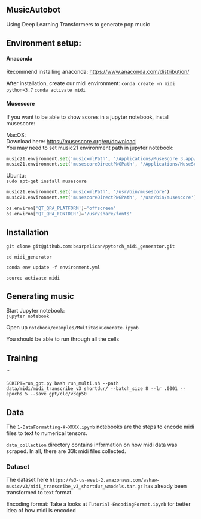 ## MusicAutobot

Using Deep Learning Transformers to generate pop music

## Environment setup:  

#### Anaconda
Recommend installing anaconda: https://www.anaconda.com/distribution/  

After installation, create our midi environment:
`conda create -n midi python=3.7`
`conda activate midi`

#### Musescore
If you want to be able to show scores in a jupyter notebook, install musescore:  

MacOS:  
Download here: https://musescore.org/en/download  
You may need to set music21 environment path in jupyter notebook:  
```python
music21.environment.set('musicxmlPath', '/Applications/MuseScore 3.app/Contents/MacOS/mscore')
music21.environment.set('musescoreDirectPNGPath', '/Applications/MuseScore 3.app/Contents/MacOS/mscore')
```

Ubuntu:  
`sudo apt-get install musescore`  
```python
music21.environment.set('musicxmlPath', '/usr/bin/musescore')
music21.environment.set('musescoreDirectPNGPath', '/usr/bin/musescore')

os.environ['QT_QPA_PLATFORM']='offscreen'
os.environ['QT_QPA_FONTDIR']='/usr/share/fonts'
```


## Installation

`git clone git@github.com:bearpelican/pytorch_midi_generator.git`

`cd midi_generator`

`conda env update -f environment.yml`

`source activate midi`

## Generating music

Start Jupyter notebook:  
`jupyter notebook`

Open up `notebook/examples/MultitaskGenerate.ipynb`

You should be able to run through all the cells


## Training

``

`SCRIPT=run_gpt.py bash run_multi.sh --path data/midi/midi_transcribe_v3_shortdur/ --batch_size 8 --lr .0001 --epochs 5 --save gpt/clc/v3ep50`


## Data

The `1-DataFormatting-#-XXXX.ipynb` notebooks are the steps to encode midi files to text to numerical tensors.

`data_collection` directory contains information on how midi data was scraped. In all, there are 33k midi files collected.

### Dataset
The dataset here `https://s3-us-west-2.amazonaws.com/ashaw-music/v3/midi_transcribe_v3_shortdur_wmodels.tar.gz` has already been transformed to text format.

Encoding format:
Take a looks at `Tutorial-EncodingFormat.ipynb` for better idea of how midi is encoded
